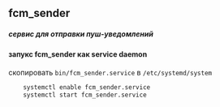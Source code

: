 ## fcm_sender

##### сервис для отправки пуш-уведомлений

#### запукс fcm_sender как service daemon

скопировать `bin/fcm_sender.service` в `/etc/systemd/system`

```bash
    systemctl enable fcm_sender.service
    systemctl start fcm_sender.service
```